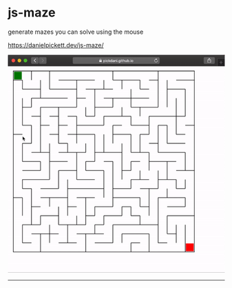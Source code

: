 # js-maze
generate mazes you can solve using the mouse

https://danielpickett.dev/js-maze/

![](js-maze-ex.gif)

<hr>
